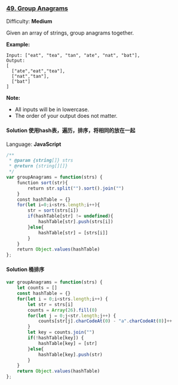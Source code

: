 ### [49\. Group Anagrams](https://leetcode.com/problems/group-anagrams/)

Difficulty: **Medium**


Given an array of strings, group anagrams together.

**Example:**

```
Input: ["eat", "tea", "tan", "ate", "nat", "bat"],
Output:
[
  ["ate","eat","tea"],
  ["nat","tan"],
  ["bat"]
]
```

**Note:**

*   All inputs will be in lowercase.
*   The order of your output does not matter.


#### Solution  使用hash表，遍历，排序，将相同的放在一起

Language: **JavaScript**

```javascript
/**
 * @param {string[]} strs
 * @return {string[][]}
 */
var groupAnagrams = function(strs) {
    function sort(str){
        return str.split("").sort().join("")
    }
    const hashTable = {}
    for(let i=0;i<strs.length;i++){
        str = sort(strs[i])
        if(hashTable[str] != undefined){
            hashTable[str].push(strs[i])
        }else{
            hashTable[str] = [strs[i]]
        }
    }
    return Object.values(hashTable)
};
```

#### Solution  桶排序
```js
var groupAnagrams = function(strs) {
    let counts = []
    const hashTable = {}
    for(let i = 0;i<strs.length;i++) {
        let str = strs[i]
        counts = Array(26).fill(0)
        for(let j = 0;j<str.length;j++) {
            counts[str[j].charCodeAt(0) - "a".charCodeAt(0)]++
        }
        let key = counts.join("")
        if(!hashTable[key]) {
            hashTable[key] = [str]
        }else{
            hashTable[key].push(str)
        }
    }
    return Object.values(hashTable)
};
```
